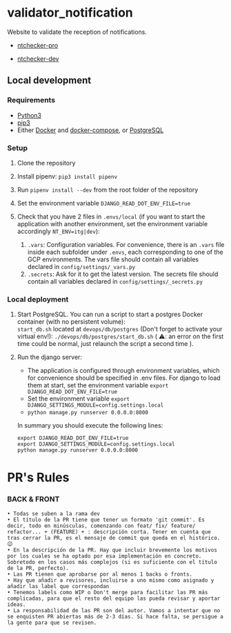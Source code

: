 # validator_notification
Website to validate the reception of notifications. 

* [ntchecker-pro](https://rebrand.ly/ntchecker)

* [ntchecker-dev](https://rebrand.ly/ntchecker-dev)


## Local development

### Requirements

- [Python3](https://docs.python.org/3.7/)
- [pip3](https://pip.pypa.io/en/latest/installing/)
- Either [Docker](https://docs.docker.com/install/) and [docker-compose](https://docs.docker.com/compose/install/), 
or [PostgreSQL](https://www.postgresql.org/) 


### Setup

1. Clone the repository
1. Install pipenv: `pip3 install pipenv`
    
1. Run `pipenv install --dev` from the root folder of the repository
1. Set the environment variable `DJANGO_READ_DOT_ENV_FILE=true`
1. Check that you have 2 files in `.envs/local` (if you want to start the application with another environment, 
set the environment variable accordingly `NT_ENV=itg|dev`):
  
    1. `.vars`: Configuration variables. For convenience, there is an `.vars` file inside each subfolder under `.envs`, 
    each corresponding to one of the GCP environments. The vars file should contain all variables declared
    in `config/settings/_vars.py`
    1. `.secrets`: Ask for it to get the latest version. The secrets file should contain all variables declared
    in `config/settings/_secrets.py`


### Local deployment

1. Start PostgreSQL. You can run a script to start a postgres Docker container (with no persistent volume):  
`start_db.sh` located at `devops/db/postgres` (Don't forget to activate your virtual env!): 
`./devops/db/postgres/start_db.sh` ( ⚠️: an error on the first time could be normal, just relaunch the script a second time ).

1. Run the django server:
    - The application is configured through environment variables, which for convenience should be specified in .env files. 
    For django to load them at start, set the environment variable `export DJANGO_READ_DOT_ENV_FILE=true`
    - Set the environment variable `export DJANGO_SETTINGS_MODULE=config.settings.local`
    - `python manage.py runserver 0.0.0.0:8000`
    
    In summary you should execute the following lines:
    ```
    export DJANGO_READ_DOT_ENV_FILE=true
    export DJANGO_SETTINGS_MODULE=config.settings.local
    python manage.py runserver 0.0.0.0:8000
    ```


# PR's Rules
### BACK & FRONT
    • Todas se suben a la rama dev
    • El título de la PR tiene que tener un formato 'git commit'. Es decir, todo en minúsculas, comenzando con feat/ fix/ feature/ refactor... + (FEATURE) + : descripción corta. Tener en cuenta que tras cerrar la PR, es el mensaje de commit que queda en el histórico. 😉
    • En la descripción de la PR. Hay que incluir brevemente los motivos por los cuales se ha optado por esa implementación en concreto. Sobretodo en los casos más complejos (si es suficiente con el título de la PR, perfecto).
    • Las PR tienen que aprobarse por al menos 1 backs o fronts. 
    • Hay que añadir a revisores, incluirse a uno mismo como asignado y añadir las label que correspondan
    • Tenemos labels como WIP o Don't merge para facilitar las PR más complicadas, para que el resto del equipo las pueda revisar y aportar ideas.
    • La responsabilidad de las PR son del autor. Vamos a intentar que no se enquisten PR abiertas más de 2-3 días. Si hace falta, se persigue a la gente para que se revisen.
